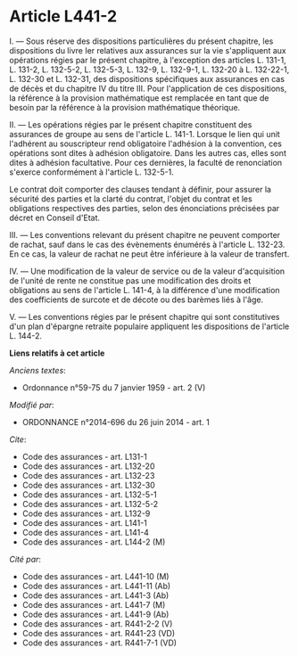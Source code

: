 # Article L441-2

I. ― Sous réserve des dispositions particulières du présent chapitre, les dispositions du livre Ier relatives aux assurances
sur la vie s'appliquent aux opérations régies par le présent chapitre, à l'exception des articles L. 131-1, L. 131-2, L.
132-5-2, L. 132-5-3, L. 132-9, L. 132-9-1, L. 132-20 à L. 132-22-1, L. 132-30 et L. 132-31, des dispositions spécifiques aux
assurances en cas de décès et du chapitre IV du titre III. Pour l'application de ces dispositions, la référence à la
provision mathématique est remplacée en tant que de besoin par la référence à la provision mathématique théorique. 

II. ― Les opérations régies par le présent chapitre constituent des assurances de groupe au sens de l'article L. 141-1.
Lorsque le lien qui unit l'adhérent au souscripteur rend obligatoire l'adhésion à la convention, ces opérations sont dites à
adhésion obligatoire. Dans les autres cas, elles sont dites à adhésion facultative. Pour ces dernières, la faculté de
renonciation s'exerce conformément à l'article L. 132-5-1. 

Le contrat doit comporter des clauses tendant à définir, pour assurer la sécurité des parties et la clarté du contrat,
l'objet du contrat et les obligations respectives des parties, selon des énonciations précisées par décret en Conseil
d'Etat. 

III. ― Les conventions relevant du présent chapitre ne peuvent comporter de rachat, sauf dans le cas des évènements énumérés
à l'article L. 132-23. En ce cas, la valeur de rachat ne peut être inférieure à la valeur de transfert. 

IV. ― Une modification de la valeur de service ou de la valeur d'acquisition de l'unité de rente ne constitue pas une
modification des droits et obligations au sens de l'article L. 141-4, à la différence d'une modification des coefficients de
surcote et de décote ou des barèmes liés à l'âge.

V. ― Les conventions régies par le présent chapitre qui sont constitutives d'un plan d'épargne retraite populaire appliquent
les dispositions de l'article L. 144-2.

**Liens relatifs à cet article**

_Anciens textes_:

  - Ordonnance n°59-75 du 7 janvier 1959 - art. 2 (V)

_Modifié par_:

  - ORDONNANCE n°2014-696 du 26 juin 2014 - art. 1

_Cite_:

  - Code des assurances - art. L131-1
  - Code des assurances - art. L132-20
  - Code des assurances - art. L132-23
  - Code des assurances - art. L132-30
  - Code des assurances - art. L132-5-1
  - Code des assurances - art. L132-5-2
  - Code des assurances - art. L132-9
  - Code des assurances - art. L141-1
  - Code des assurances - art. L141-4
  - Code des assurances - art. L144-2 (M)

_Cité par_:

  - Code des assurances - art. L441-10 (M)
  - Code des assurances - art. L441-11 (Ab)
  - Code des assurances - art. L441-3 (Ab)
  - Code des assurances - art. L441-7 (M)
  - Code des assurances - art. L441-9 (Ab)
  - Code des assurances - art. R441-2-2 (V)
  - Code des assurances - art. R441-23 (VD)
  - Code des assurances - art. R441-7-1 (VD)
